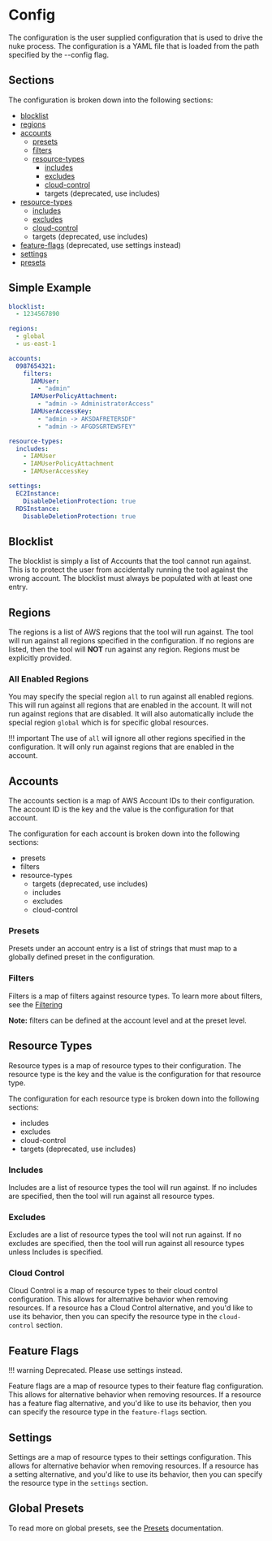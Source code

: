 # Config

The configuration is the user supplied configuration that is used to drive the nuke process. The configuration is a YAML file that is loaded from the path specified by the --config flag.

## Sections

The configuration is broken down into the following sections:

- [blocklist](#blocklist)
- [regions](#regions)
- [accounts](#accounts)
    - [presets](#presets)
    - [filters](#filters)
    - [resource-types](#resource-types)
        - [includes](#includes)
        - [excludes](#excludes)
        - [cloud-control](#cloud-control)
        - targets (deprecated, use includes)
- [resource-types](#resource-types)
    - [includes](#includes)
    - [excludes](#excludes)
    - [cloud-control](#cloud-control)
    - targets (deprecated, use includes)
- [feature-flags](#feature-flags) (deprecated, use settings instead)
- [settings](#settings)
- [presets](#global-presets)

## Simple Example

```yaml
blocklist:
  - 1234567890

regions:
  - global
  - us-east-1

accounts:
  0987654321:
    filters:
      IAMUser:
        - "admin"
      IAMUserPolicyAttachment:
        - "admin -> AdministratorAccess"
      IAMUserAccessKey:
        - "admin -> AKSDAFRETERSDF"
        - "admin -> AFGDSGRTEWSFEY"

resource-types:
  includes:
    - IAMUser
    - IAMUserPolicyAttachment
    - IAMUserAccessKey

settings:
  EC2Instance:
    DisableDeletionProtection: true
  RDSInstance:
    DisableDeletionProtection: true
```

## Blocklist

The blocklist is simply a list of Accounts that the tool cannot run against. This is to protect the user from accidentally
running the tool against the wrong account. The blocklist must always be populated with at least one entry.

## Regions

The regions is a list of AWS regions that the tool will run against. The tool will run against all regions specified in the
configuration. If no regions are listed, then the tool will **NOT** run against any region. Regions must be explicitly
provided.

### All Enabled Regions

You may specify the special region `all` to run against all enabled regions. This will run against all regions that are
enabled in the account. It will not run against regions that are disabled. It will also automatically include the 
special region `global` which is for specific global resources.

!!! important
    The use of `all` will ignore all other regions specified in the configuration. It will only run against regions
    that are enabled in the account.

## Accounts

The accounts section is a map of AWS Account IDs to their configuration. The account ID is the key and the value is the
configuration for that account.

The configuration for each account is broken down into the following sections:

- presets
- filters
- resource-types
    - targets (deprecated, use includes)
    - includes
    - excludes
    - cloud-control

### Presets

Presets under an account entry is a list of strings that must map to a globally defined preset in the configuration.

### Filters

Filters is a map of filters against resource types. To learn more about filters, see the [Filtering](./config-filtering.md)

**Note:** filters can be defined at the account level and at the preset level.

## Resource Types

Resource types is a map of resource types to their configuration. The resource type is the key and the value is the
configuration for that resource type.

The configuration for each resource type is broken down into the following sections:

- includes
- excludes
- cloud-control
- targets (deprecated, use includes)

### Includes

Includes are a list of resource types the tool will run against. If no includes are specified, then the tool will run against
all resource types.

### Excludes

Excludes are a list of resource types the tool will not run against. If no excludes are specified, then the tool will run
against all resource types unless Includes is specified.

### Cloud Control

Cloud Control is a map of resource types to their cloud control configuration. This allows for alternative behavior when
removing resources. If a resource has a Cloud Control alternative, and you'd like to use its behavior, then you can specify
the resource type in the `cloud-control` section.

## Feature Flags

!!! warning
    Deprecated. Please use settings instead.

Feature flags are a map of resource types to their feature flag configuration. This allows for alternative behavior when
removing resources. If a resource has a feature flag alternative, and you'd like to use its behavior, then you can specify
the resource type in the `feature-flags` section.

## Settings

Settings are a map of resource types to their settings configuration. This allows for alternative behavior when removing
resources. If a resource has a setting alternative, and you'd like to use its behavior, then you can specify the resource
type in the `settings` section.

## Global Presets

To read more on global presets, see the [Presets](./config-presets.md) documentation.